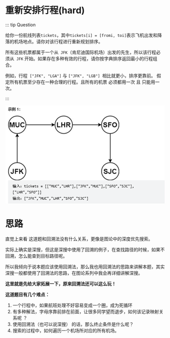 # 重新安排行程(hard)

::: tip Question

给你一份航线列表` tickets `，其中` tickets[i] = [fromi, toi] `表示飞机出发和降落的机场地点。请你对该行程进行重新规划排序。

所有这些机票都属于一个从` JFK`（肯尼迪国际机场）出发的先生，所以该行程必须从` JFK` 开始。如果存在多种有效的行程，请你按字典排序返回最小的行程组合。

例如，行程` ["JFK", "LGA"]` 与 `["JFK", "LGB"] `相比就更小，排序更靠前。
假定所有机票至少存在一种合理的行程。且所有的机票 必须都用一次 且 只能用一次。

:::

<img src="/images/image-20230617113201820.png" alt="image-20230617113201820" style="zoom: 67%;" />

# 思路

直觉上来看 这道题和回溯法没有什么关系，更像是图论中的深度优先搜索。

实际上确实是深搜，但这是深搜中使用了回溯的例子，在查找路径的时候，如果不回溯，怎么能查到目标路径呢。

所以我倾向于说本题应该使用回溯法，那么我也用回溯法的思路来讲解本题，其实深搜一般都使用了回溯法的思路，在图论系列中我会再详细讲解深搜。

**这里就是先给大家拓展一下，原来回溯法还可以这么玩！**

**这道题目有几个难点：**

1. 一个行程中，如果航班处理不好容易变成一个圈，成为死循环
2. 有多种解法，字母序靠前排在前面，让很多同学望而退步，如何该记录映射关系呢 ？
3. 使用回溯法（也可以说深搜） 的话，那么终止条件是什么呢？
4. 搜索的过程中，如何遍历一个机场所对应的所有机场。